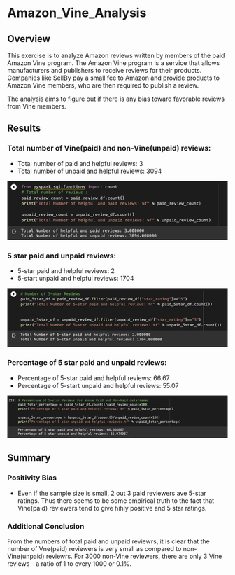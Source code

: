 # Amazon_Vine_Analysis

##  Overview

This exercise is to analyze Amazon reviews written by members of the paid Amazon Vine program. The Amazon Vine program is a service that allows manufacturers and publishers to receive reviews for their products. Companies like SellBy pay a small fee to Amazon and provide products to Amazon Vine members, who are then required to publish a review.

The analysis aims to figure out  if there is any bias toward favorable reviews from Vine members.


## Results

### Total number of Vine(paid) and non-Vine(unpaid) reviews:
- Total number of paid and helpful reviews: 3
- Total number of unpaid and helpful reviews: 3094

![Total_votes](https://github.com/abhi82git/Amazon_Vine_Analysis/blob/dcd8a5bbfe63ff7aaf015f84a8edbab4d2c41c4d/Total_5_star_votes.png)


### 5 star paid and unpaid reviews:
- 5-star paid and helpful reviews: 2
- 5-start unpaid and helpful reviews: 1704

![5-star_votes](https://github.com/abhi82git/Amazon_Vine_Analysis/blob/dcd8a5bbfe63ff7aaf015f84a8edbab4d2c41c4d/5_star_votes.png)


### Percentage of 5 star paid and unpaid reviews:
- Percentage of 5-star paid and helpful reviews: 66.67
- Percentage of 5-start unpaid and helpful reviews: 55.07

![Percent_5-star_votes](https://github.com/abhi82git/Amazon_Vine_Analysis/blob/dcd8a5bbfe63ff7aaf015f84a8edbab4d2c41c4d/Percent_5_star_votes.png)


## Summary

### Positivity Bias
- Even if the sample size is small, 2 out 3 paid reviewers ave 5-star ratings. Thus there seems to be some empirical truth to the fact that Vine(paid) reviewers tend to give hihly positive and 5 star ratings.

### Additional Conclusion
From the numbers of total paid and unpaid reviewrs, it is clear that the number of Vne(paid) reviewers is very small as compared to non-Vine(unpaid) reviewrs. For 3000 non-Vine reviewers, there are only 3 Vine reviews - a ratio of 1 to every 1000 or 0.1%.
